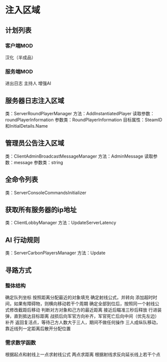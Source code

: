 # 注入区域

## 计划列表

### 客户端MOD

汉化（半成品）

### 服务端MOD

进出日志
主持人
增强AI

## 服务器日志注入区域

类：ServerRoundPlayerManager
方法：AddInstantiatedPlayer
读取参数：roundPlayerInformation
参数类：RoundPlayerInformation
目标属性：SteamID和InitialDetails.Name

## 管理员公告注入区域

类：ClientAdminBroadcastMessageManager
方法：AdminMessage
读取参数：message
参数类：string

## 全命令列表

类：ServerConsoleCommandsInitializer

## 获取所有服务器的ip地址

类：ClientLobbyManager
方法：UpdateServerLatency

## AI 行动规则

类：ServerCarbonPlayersManager
方法：Update

## 寻路方式

### 整体结构

确定队列坐标
按照距离分配最近的对象填充
确定射线公式，并转向
添加超时时间，如果有障碍物，则横向移动若干个周期
确定全部到位后，按照同一个射线公式修改截距后移动
判断对方对象和己方的最近距离
接近后瞄准三秒后释放
行进装弹，直到抵达目标距离
战损后向军官方向补齐，军官死亡后向中间（优先左边）补齐
返回复活点，等待己方人数大于三人，期间不做任何操作
三人成纵队移动，靠近线列一定距离后散开分配位置

### 需求数学函数

根据起点和射线上一点求射线公式
两点求距离
根据射线求反向延长线上若干个点